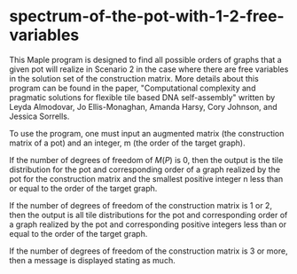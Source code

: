 # spectrum-of-the-pot-with-1-2-free-variables
This Maple program is designed  to  find  all  possible  orders  of  graphs  that  a  given  pot  will realize in Scenario 2 in the case where there are free variables in the solution set of the construction matrix.  More details about this program can be found in the paper, "Computational complexity and pragmatic solutions for flexible tile based DNA self-assembly" written by Leyda Almodovar, Jo Ellis-Monaghan, Amanda Harsy, Cory Johnson, and Jessica Sorrells.

To use the program, one must input an augmented matrix (the construction matrix of a pot) and an integer, m (the order of the target graph). 

If the number of degrees of freedom of $M(P)$ is 0, then the output is the tile distribution for the pot and corresponding order of a graph realized by the pot for the construction matrix and the smallest positive integer n less than or equal to the order of the target graph.

If the number of degrees of freedom of the construction matrix is 1 or 2, then the output is all tile distributions for the pot and corresponding order of a graph realized by the pot and corresponding positive integers less than or equal to the order of the target graph. 

If the number of degrees of freedom of the construction matrix is 3 or more, then a message is displayed stating as much.
